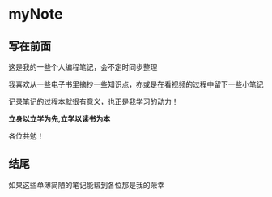 # myNote
## 写在前面
这是我的一些个人编程笔记，会不定时同步整理

我喜欢从一些电子书里摘抄一些知识点，亦或是在看视频的过程中留下一些小笔记

记录笔记的过程本就很有意义，也正是我学习的动力！

**立身以立学为先,立学以读书为本**

各位共勉！
## 结尾
如果这些单薄简陋的笔记能帮到各位那是我的荣幸
